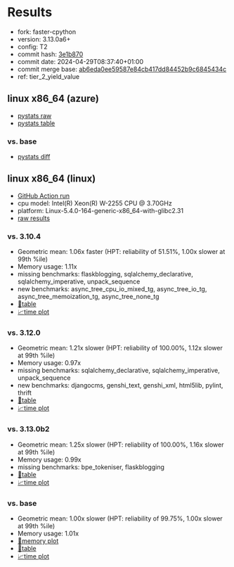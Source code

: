 # Results

- fork: faster-cpython
- version: 3.13.0a6+
- config: T2
- commit hash: [3e1b870](https://github.com/faster%2dcpython/cpython/commit/3e1b870)
- commit date: 2024-04-29T08:37:40+01:00
- commit merge base: [ab6eda0ee59587e84cb417dd84452b9c6845434c](https://github.com/faster%2dcpython/cpython/commit/ab6eda0ee59587e84cb417dd84452b9c6845434c)
- ref: tier_2_yield_value

## linux x86_64 (azure)

- [pystats raw](bm-20240429-azure-x86_64-faster%252dcpython-tier_2_yield_value-3.13.0a6%2B-3e1b870-pystats.json)
- [pystats table](bm-20240429-azure-x86_64-faster%252dcpython-tier_2_yield_value-3.13.0a6%2B-3e1b870-pystats.md)

### vs. base

- [pystats diff](bm-20240429-azure-x86_64-faster%252dcpython-tier_2_yield_value-3.13.0a6%2B-3e1b870-pystats-vs-base.md)

## linux x86_64 (linux)

- [GitHub Action run](https://github.com/faster-cpython/benchmarking/actions/runs/8875103345)
- cpu model: Intel(R) Xeon(R) W-2255 CPU @ 3.70GHz
- platform: Linux-5.4.0-164-generic-x86_64-with-glibc2.31
- [raw results](bm-20240429-linux-x86_64-faster%252dcpython-tier_2_yield_value-3.13.0a6%2B-3e1b870.json)

### vs. 3.10.4

- Geometric mean: 1.06x faster (HPT: reliability of 51.51%, 1.00x slower at 99th %ile)
- Memory usage: 1.11x
- missing benchmarks: flaskblogging, sqlalchemy_declarative, sqlalchemy_imperative, unpack_sequence
- new benchmarks: async_tree_cpu_io_mixed_tg, async_tree_io_tg, async_tree_memoization_tg, async_tree_none_tg
- [📄table](bm-20240429-linux-x86_64-faster%252dcpython-tier_2_yield_value-3.13.0a6%2B-3e1b870-vs-3.10.4.md)
- [📈time plot](bm-20240429-linux-x86_64-faster%252dcpython-tier_2_yield_value-3.13.0a6%2B-3e1b870-vs-3.10.4.svg)

### vs. 3.12.0

- Geometric mean: 1.21x slower (HPT: reliability of 100.00%, 1.12x slower at 99th %ile)
- Memory usage: 0.97x
- missing benchmarks: sqlalchemy_declarative, sqlalchemy_imperative, unpack_sequence
- new benchmarks: djangocms, genshi_text, genshi_xml, html5lib, pylint, thrift
- [📄table](bm-20240429-linux-x86_64-faster%252dcpython-tier_2_yield_value-3.13.0a6%2B-3e1b870-vs-3.12.0.md)
- [📈time plot](bm-20240429-linux-x86_64-faster%252dcpython-tier_2_yield_value-3.13.0a6%2B-3e1b870-vs-3.12.0.svg)

### vs. 3.13.0b2

- Geometric mean: 1.25x slower (HPT: reliability of 100.00%, 1.16x slower at 99th %ile)
- Memory usage: 0.99x
- missing benchmarks: bpe_tokeniser, flaskblogging
- [📄table](bm-20240429-linux-x86_64-faster%252dcpython-tier_2_yield_value-3.13.0a6%2B-3e1b870-vs-3.13.0b2.md)
- [📈time plot](bm-20240429-linux-x86_64-faster%252dcpython-tier_2_yield_value-3.13.0a6%2B-3e1b870-vs-3.13.0b2.svg)

### vs. base

- Geometric mean: 1.00x slower (HPT: reliability of 99.75%, 1.00x slower at 99th %ile)
- Memory usage: 1.01x
- [🧠memory plot](bm-20240429-linux-x86_64-faster%252dcpython-tier_2_yield_value-3.13.0a6%2B-3e1b870-vs-base-mem.svg)
- [📄table](bm-20240429-linux-x86_64-faster%252dcpython-tier_2_yield_value-3.13.0a6%2B-3e1b870-vs-base.md)
- [📈time plot](bm-20240429-linux-x86_64-faster%252dcpython-tier_2_yield_value-3.13.0a6%2B-3e1b870-vs-base.svg)

